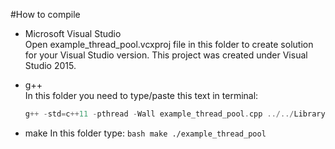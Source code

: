 #How to compile    
- Microsoft Visual Studio    
Open example_thread_pool.vcxproj file in this folder to create solution for your Visual Studio version. This project was created under Visual Studio 2015.

- g++    
In this folder you need to type/paste this text in terminal:    
	```cpp
	g++ -std=c++11 -pthread -Wall example_thread_pool.cpp ../../Library/image_function.cpp ../../Library/thread_pool.cpp -o application
	```

- make
In this folder type:
        ```bash
        make
        ./example_thread_pool
        ```
